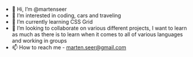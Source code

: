 - 👋 Hi, I’m @martenseer
- 👀 I’m interested in coding, cars and traveling
- 🌱 I’m currently learning CSS Grid
- 💞️ I’m looking to collaborate on various different projects, I want to learn as much as there is to learn when it comes to all of various languages and working in groups
- 📫 How to reach me - marten.seer@gmail.com

<!---
martenseer/martenseer is a ✨ special ✨ repository because its `README.md` (this file) appears on your GitHub profile.
You can click the Preview link to take a look at your changes.
--->
